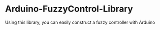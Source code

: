 # Arduino-FuzzyControl-Library
Using this library, you can easily construct a fuzzy controller with Arduino
